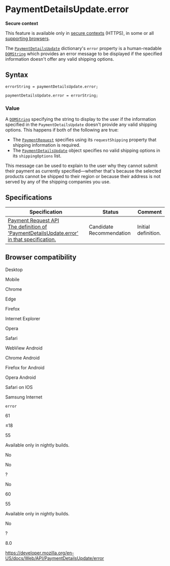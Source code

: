 # PaymentDetailsUpdate.error

**Secure context**

This feature is available only in [secure contexts](https://developer.mozilla.org/en-US/docs/Web/Security/Secure_Contexts) (HTTPS), in some or all [supporting browsers](#browser_compatibility).

The [`PaymentDetailsUpdate`](../paymentdetailsupdate) dictionary's `error` property is a human-readable [`DOMString`](../domstring) which provides an error message to be displayed if the specified information doesn't offer any valid shipping options.

## Syntax

    errorString = paymentDetailsUpdate.error;

    paymentDetailsUpdate.error = errorString;

### Value

A [`DOMString`](../domstring) specifying the string to display to the user if the information specified in the `PaymentDetailsUpdate` doesn't provide any valid shipping options. This happens if both of the following are true:

- The [`PaymentRequest`](../paymentrequest) specifies using its <span class="page-not-created">`requestShipping`</span> property that shipping information is required.
- The [`PaymentDetailsUpdate`](../paymentdetailsupdate) object specifies no valid shipping options in its <span class="page-not-created">`shippingOptions`</span> list.

This message can be used to explain to the user why they cannot submit their payment as currently specified—whether that's because the selected products cannot be shipped to their region or because their address is not served by any of the shipping companies you use.

## Specifications

<table><thead><tr class="header"><th>Specification</th><th>Status</th><th>Comment</th></tr></thead><tbody><tr class="odd"><td><a href="https://w3c.github.io/payment-request/#dom-paymentdetailsupdate-error">Payment Request API<br />
<span class="small">The definition of 'PaymentDetailsUpdate.error' in that specification.</span></a></td><td><span class="spec-cr">Candidate Recommendation</span></td><td>Initial definition.</td></tr></tbody></table>

## Browser compatibility

Desktop

Mobile

Chrome

Edge

Firefox

Internet Explorer

Opera

Safari

WebView Android

Chrome Android

Firefox for Android

Opera Android

Safari on IOS

Samsung Internet

`error`

61

≤18

55

Available only in nightly builds.

No

No

?

No

60

55

Available only in nightly builds.

No

?

8.0

<a href="https://developer.mozilla.org/en-US/docs/Web/API/PaymentDetailsUpdate/error" class="_attribution-link">https://developer.mozilla.org/en-US/docs/Web/API/PaymentDetailsUpdate/error</a>

